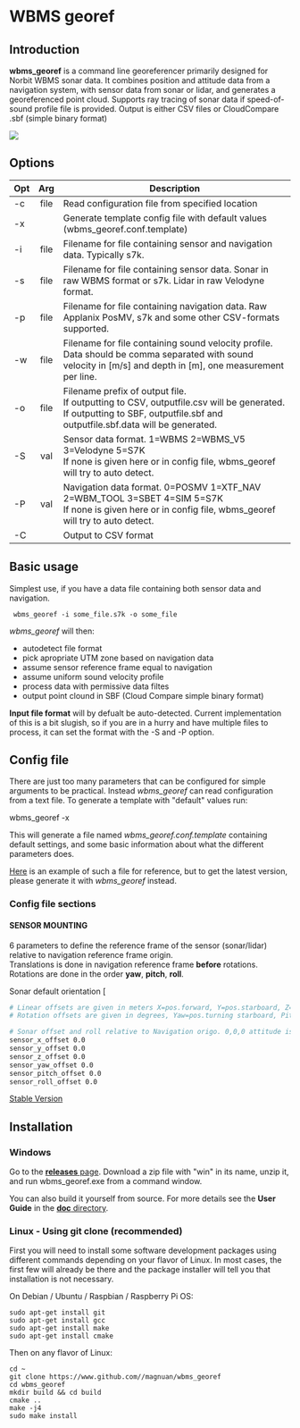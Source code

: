 # WBMS georef #

## Introduction ##
**wbms_georef** is a command line georeferencer primarily designed for Norbit WBMS sonar data.
It combines position and attitude data from a navigation system, with sensor data from sonar or lidar, and generates a georeferenced point cloud.
Supports ray tracing of sonar data if speed-of-sound profile file is provided.
Output is either CSV files or CloudCompare .sbf (simple binary format)
</pre>

![](example_picture.png)

## Options ##
|  Opt   |    Arg      |  Description  |
|--------|:-----------:|---------------|
| -c     |file	       |Read configuration file from specified location
| -x     |             |Generate template config file with default values (wbms_georef.conf.template)
| -i     |file         |Filename for file containing sensor and navigation data. Typically s7k.
| -s     |file         |Filename for file containing sensor data. Sonar in raw WBMS format or s7k. Lidar in raw Velodyne format.
| -p     |file         |Filename for file containing navigation data. Raw Applanix PosMV, s7k and some other CSV-formats supported.
| -w     |file         |Filename for file containing sound velocity profile.<br /> Data should be comma separated with sound velocity in [m/s] and depth in [m], one measurement per line.
| -o     |file         |Filename prefix of output file.<br />If outputting to CSV, outputfile.csv will be generated.<br /> If outputting to SBF, outputfile.sbf and outputfile.sbf.data will be generated.
| -S     |val          |Sensor data format. 1=WBMS 2=WBMS_V5 3=Velodyne 5=S7K<br /> If none is given here or in config file, wbms_georef will try to auto detect.
| -P     |val          |Navigation data format. 0=POSMV 1=XTF_NAV 2=WBM_TOOL 3=SBET 4=SIM 5=S7K<br /> If none is given here or in config file, wbms_georef will try to auto detect.
| -C     |             |Output to CSV format
## Basic usage ##

Simplest use, if you have a data file containing both sensor data and navigation.

     wbms_georef -i some_file.s7k -o some_file
     
*wbms_georef* will then:
* autodetect file format
* pick apropriate UTM zone based on navigation data
* assume sensor reference frame equal to navigation
* assume uniform sound velocity profile
* process data with permissive data filtes 
* output point clound in SBF (Cloud Compare simple binary format)

**Input file format** will by defualt be auto-detected. Current implementation of this is a bit slugish, so if you are in a hurry and have multiple files to process, it can set the format with the -S and -P option.

## Config file ##
There are just too many parameters that can be configured for simple arguments to be practical.
Instead *wbms_georef* can read configuration from a text file.
To generate a template with "default" values run:

  wbms_georef -x
 
This will generate a file named *wbms_georef.conf.template* containing default settings, and some basic information about what the different parameters does.

[Here](https://github.com/magnuan/wbms_georef/blob/main/doc/wbms_georef.conf.template) is an example of such a file for reference, but to get the latest version, please generate it with *wbms_georef* instead.

### Config file sections ###
#### SENSOR MOUNTING ####
6 parameters to define the reference frame of the sensor (sonar/lidar) relative to navigation reference frame origin.  
Translations is done in navigation reference frame **before** rotations.  
Rotations are done in the order **yaw**, **pitch**, **roll**.  

Sonar default orientation [

```bash
# Linear offsets are given in meters X=pos.forward, Y=pos.starboard, Z=pos.down
# Rotation offsets are given in degrees, Yaw=pos.turning starboard, Pitch=pos.tilting up, Roll=Rotating CW

# Sonar offset and roll relative to Navigation origo. 0,0,0 attitude is Rx facing downwards, Tx pointing aft
sensor_x_offset 0.0
sensor_y_offset 0.0
sensor_z_offset 0.0
sensor_yaw_offset 0.0
sensor_pitch_offset 0.0
sensor_roll_offset 0.0
```


[Stable Version](https://github.com/magnuan/wbms_georef/tree/master/doc)


## Installation ##

### Windows ###

Go to the [**releases** page](https://github.com/magnuan/wbms_georef/releases).   Download a zip file with "win" in its name, unzip it, and run wbms_georef.exe from a command window.

You can also build it yourself from source.  For more details see the **User Guide** in the [**doc** directory](https://github.com/magnuan/wbms_georef/tree/master/doc).

### Linux - Using git clone (recommended) ###

First you will need to install some software development packages using different commands depending on your flavor of Linux.
In most cases, the first few  will already be there and the package installer will tell you that installation is not necessary.

On Debian / Ubuntu / Raspbian / Raspberry Pi OS:

    sudo apt-get install git
    sudo apt-get install gcc
    sudo apt-get install make
    sudo apt-get install cmake

Then on any flavor of Linux:

	cd ~
	git clone https://www.github.com//magnuan/wbms_georef
	cd wbms_georef
	mkdir build && cd build
	cmake ..
	make -j4
	sudo make install

